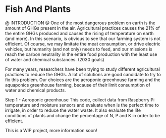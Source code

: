 # Fish And Plants

@ INTRODUCTION @
One of the most dangerous problem on earth is the amount of GHGs present in the air. 
Agricultural practices causes the 21% of the entire GHGs produced and causes the rising of temperature on earth (and more).
In this scenario, is obvious to see that our farming system is not efficient. 
Of course, we may limitate the meat consumption, or drive electric vehicles, but humanity (and not only) needs to feed, 
and our missions is reach the carbon neutrality in the entire food production with the least use of water and chemical substances. (2030 goals)

For many years, researchers have been trying to study different agricultural practices to reduce the GHGs.
A lot of solutions are good candidate to try to fix this problem. Our choices are the aeroponic greenhouse farming and the aquaponics greenhouse farming, 
because of their limit consumption of water and chemical products.

Step 1 - Aeroponic greenhouse
This code, collect data from Raspberry Pi temperature and moisture sensors and evaluate when is the perfect time to irrigate, in order to reduce the water waste. It also evaluate the life conditions of plants and change the percentage of N, P and K in order to be efficient.



This is a WIP project, more information soon!
